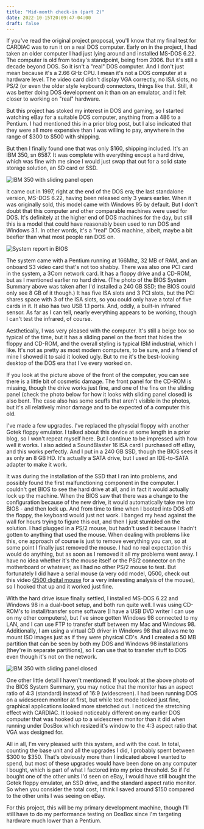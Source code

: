 ```yaml
---
title: "Mid-month check-in (part 2)"
date: 2022-10-15T20:09:47-04:00
draft: false
---
```


If you've read the original project proposal, you'll know that my final test for CARDIAC was to run it on a real DOS computer. Early on in the project, I had taken an older computer I had just lying around and installed MS-DOS 6.22. The computer is old from today's standpoint, being from 2006. But it's still a decade beyond DOS. So it isn't a "real" DOS computer. And I don't just mean because it's a 2.66 GHz CPU. I mean it's not a DOS computer at a hardware level. The video card didn't display VGA correctly, no ISA slots, no PS/2 (or even the older style keyboard) connectors, things like that. Still, it was better doing DOS development on it than on an emulator, and it felt closer to working on "real" hardware.

But this project has stoked my interest in DOS and gaming, so I started watching eBay for a suitable DOS computer, anything from a 486 to a Pentium. I had mentioned this in a prior blog post, but I also indicated that they were all more expensive than I was willing to pay, anywhere in the range of $300 to $500 with shipping.

But then I finally found one that was only $160, shipping included. It's an IBM 350, sn 6587. It was complete with everything except a hard drive, which was fine with me since I would just swap that out for a solid state storage solution, an SD card or SSD.

![IBM 350 with sliding panel open](/IMG_1077.png)

It came out in 1997, right at the end of the DOS era; the last standalone version, MS-DOS 6.22, having been released only 3 years earlier. When it was originally sold, this model came with Windows 95 by default. But I don't doubt that this computer and other comparable machines were used for DOS. It's definitely at the higher end of DOS machines for the day, but still this is a model that could have reasonably been used to run DOS and Windows 3.1. In other words, it's a "real" DOS machine, albeit, maybe a bit beefier than what most people ran DOS on.

![System report in BIOS](/IMG_1078.png)

The system came with a Pentium running at 166Mhz, 32 MB of RAM, and an onboard S3 video card that's not too shabby. There was also one PCI card in the system, a 3Com network card. It has a floppy drive and a CD-ROM, but as I mentioned earlier no hard drive. (The photo of the BIOS System Summary above was taken after I'd installed a 240 GB SSD; the BIOS could only see 8 GB of it though.) It has five ISA slots and 3 PCI slots, but the PCI shares space with 3 of the ISA slots, so you could only have a total of five cards in it. It also has two USB 1.1 ports. And, oddly, a built-in infrared sensor. As far as I can tell, nearly everything appears to be working, though I can't test the infrared, of course.

Aesthetically, I was very pleased with the computer. It's still a beige box so typical of the time, but it has a sliding panel on the front that hides the floppy and CD-ROM, and the overall styling is typical IBM industrial, which I like. It's not as pretty as most modern computers, to be sure, and a friend of mine I showed it to said it looked ugly. But to me it's the best-looking desktop of the DOS era that I've every worked on.

If you look at the picture above of the front of the computer, you can see there is a little bit of cosmetic damage. The front panel for the CD-ROM is missing, though the drive works just fine, and one of the fins on the sliding panel (check the photo below for how it looks with sliding panel closed) is also bent. The case also has some scuffs that aren't visible in the photos, but it's all relatively minor damage and to be expected of a computer this old.

I've made a few upgrades. I've replaced the physcial floppy with another Gotek floppy emulator. I talked about this device at some length in a prior blog, so I won't repeat myself here. But I continue to be impressed with how well it works. I also added a SoundBlaster 16 ISA card I purchased off eBay, and this works perfectly. And I put in a 240 GB SSD, though the BIOS sees it as only an 8 GB HD. It's actually a SATA drive, but I used an IDE-to-SATA adapter to make it work.

It was during the installation of the SSD that I ran into problems, and possibly found the first malfunctioning component in the computer. I couldn't get BIOS to see the hard drive at all, and in fact it would actually lock up the machine. When the BIOS saw that there was a change to the configuration because of the new drive, it would automatically take me into BIOS - and then lock up. And from time to time when I booted into DOS off the floppy, the keyboard would just not work. I banged my head against the wall for hours trying to figure this out, and then I just stumbled on the solution. I had plugged in a PS/2 mouse, but hadn't used it because I hadn't gotten to anything that used the mouse. When dealing with problems like this, one approach of course is just to remove everything you can, so at some point I finally just removed the mouse. I had no real expectation this would do anything, but as soon as I removed it all my problems went away. I have no idea whether it's the mouse itself or the PS/2 connector on the motherboard or whatever, as I had no other PS/2 mouse to test. But fortunately I did have a serial mouse (a very odd model, Q500, check out this video [Q500 digital mouse](https://www.youtube.com/watch?v=Cd6lxwjX2Bk) for a very interesting analysis of the mouse), so I hooked that up and it worked just fine.

With the hard drive issue finally settled, I installed MS-DOS 6.22 and Windows 98 in a dual-boot setup, and both run quite well. I was using CD-ROM's to install/transfer some software (I have a USB DVD writer I can use on my other computers), but I've since gotten Windows 98 connected to my LAN, and I can use FTP to transfer stuff between my Mac and Windows 98. Additionally, I am using a virtual CD driver in Windows 98 that allows me to mount ISO images just as if they were physical CD's. And I created a 50 MB partition that can be seen by both my DOS and Windows 98 installations (they're in separate partitions), so I can use that to transfer stuff to DOS even though it's not on the network.

![IBM 350 with sliding panel closed](/IMG_1076.png)

One other little detail I haven't mentioned: If you look at the above photo of the BIOS System Summary, you may notice that the monitor has an aspect ratio of 4:3 (standard) instead of 16:9 (widescreen). I had been running DOS on a widescreen monitor at first, but while text mode looked just fine, graphical applications looked more stretched out. I noticed the stretching effect with CARDIAC. It looked noticeably different on my earlier DOS computer that was hooked up to a widescreen monitor than it did when running under DosBox which resized it's window to the 4:3 aspect ratio that VGA was designed for.

All in all, I'm very pleased with this system, and with the cost. In total, counting the base unit and all the upgrades I did, I probably spent between $300 to $350. That's obviously more than I indicated above I wanted to spend, but most of these upgrades would have been done on any computer I bought, which is part of what I factored into my price threshold. So if I'd bought one of the other units I'd seen on eBay, I would have still bought the Gotek floppy emulator, an SSD drive, and the standard aspect ratio monitor. So when you consider the total cost, I think I saved around $150 compared to the other units I was seeing on eBay.

For this project, this will be my primary development machine, though I'll still have to do my performance testing on DosBox since I'm targeting hardware much lower than a Pentium.

